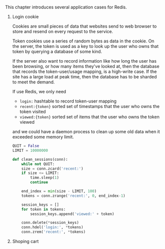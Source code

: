 This chapter introduces several application cases for Redis.

1. Login cookie

   Cookies are small pieces of data that websites send to web browser to store and resend on every request to the service.

   Token cookies use a series of random bytes as data in the cookie. On the server, the token is used as a key to look up the user who owns that token by querying a database of some kind.

   If the server also want to record information like how long the user has been browsing, or how many items they've looked at, then the database that records the token-user/usage mapping, is a high-write case. If the site has a large load at peak time, then the database has to be sharded to meet the demand.

   If use Redis, we only need

   + `login:` hashtable to record token-user mapping
   + `recent:{token}` sorted set of timestamps that the user who owns the token visited
   + `viewed:{token}` sorted set of items that the user who owns the token viewed

   and we could have a daemon process to clean up some old data when it exceeded some memory limit.

    ```python
    QUIT = False
    LIMIT = 10000000

    def clean_sessions(conn):
        while not QUIT:
        size = conn.zcard('recent:')
        if size <= LIMIT:
            time.sleep(1)
            continue

        end_index = min(size - LIMIT, 100)
        tokens = conn.zrange('recent:', 0, end_index-1)

        session_keys = []
        for token in tokens:
            session_keys.append('viewed:' + token)

        conn.delete(*session_keys)
        conn.hdel('login:', *tokens)
        conn.zrem('recent:', *tokens)
    ```

2. Shoping cart